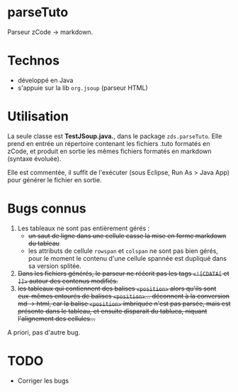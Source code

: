 parseTuto
=========

Parseur zCode -> markdown.


# Technos

- développé en Java
- s'appuie sur la lib `org.jsoup` (parseur HTML)


# Utilisation

La seule classe est **TestJSoup.java.**, dans le package `zds.parseTuto`.
Elle prend en entrée un répertoire contenant les fichiers .tuto formatés en zCode, et produit en sortie les mêmes fichiers formatés en markdown (syntaxe évoluée).

Elle est commentée, il suffit de l'exécuter (sous Eclipse, Run As > Java App) pour générer le fichier en sortie.


# Bugs connus

1. Les tableaux ne sont pas entièrement gérés :
    - <del>un saut de ligne dans une cellule casse la mise en forme markdown du tableau</del>
    - les attributs de cellule `rowspan` et `colspan` ne sont pas bien gérés, pour le moment le contenu d'une cellule spannée est dupliqué dans sa version splitée.
1. <del>Dans les fichiers générés, le parseur ne réécrit pas les tags `<![CDATA[` et `]]>` autour des contenus modifiés.</del>
1. <del>les tableaux qui contiennent des balises `<position>` alors qu'ils sont eux-mêmes entourés de balises `<position>`... déconnent à la conversion md -> html, car la balise `<position>` imbriquée n'est pas parsée, mais est présente dans le tableau, et ensuite disparait du tabluea, niquant l'alignement des cellules...</del>

A priori, pas d'autre bug.


# TODO

- Corriger les bugs
